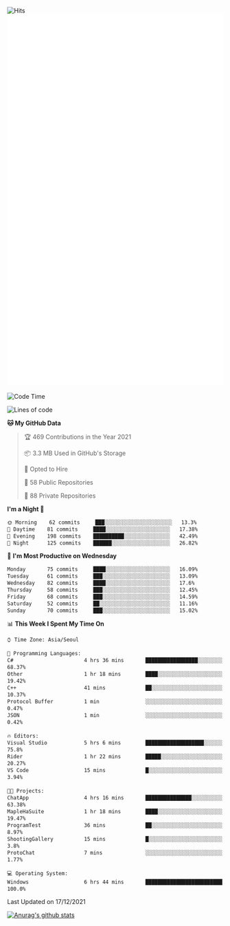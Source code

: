 ![Hits](https://hits.seeyoufarm.com/api/count/incr/badge.svg?url=https%3A%2F%2Fgithub.com%2Fkokose1234&count_bg=%2379C83D&title_bg=%23555555&icon=apple.svg&icon_color=%23E7E7E7&title=hits&edge_flat=false)
<br/>
![Metrics](https://github.com/kokose1234/kokose1234/blob/main/github-metrics.svg)

<!--START_SECTION:waka-->
![Code Time](http://img.shields.io/badge/Code%20Time-344%20hrs%2021%20mins-blue)

![Lines of code](https://img.shields.io/badge/From%20Hello%20World%20I%27ve%20Written-8%20Million%20lines%20of%20code-blue)

**🐱 My GitHub Data** 

> 🏆 469 Contributions in the Year 2021
 > 
> 📦 3.3 MB Used in GitHub's Storage 
 > 
> 💼 Opted to Hire
 > 
> 📜 58 Public Repositories 
 > 
> 🔑 88 Private Repositories  
 > 
**I'm a Night 🦉** 

```text
🌞 Morning    62 commits     ███░░░░░░░░░░░░░░░░░░░░░░   13.3% 
🌆 Daytime    81 commits     ████░░░░░░░░░░░░░░░░░░░░░   17.38% 
🌃 Evening    198 commits    ██████████░░░░░░░░░░░░░░░   42.49% 
🌙 Night      125 commits    ██████░░░░░░░░░░░░░░░░░░░   26.82%

```
📅 **I'm Most Productive on Wednesday** 

```text
Monday       75 commits     ████░░░░░░░░░░░░░░░░░░░░░   16.09% 
Tuesday      61 commits     ███░░░░░░░░░░░░░░░░░░░░░░   13.09% 
Wednesday    82 commits     ████░░░░░░░░░░░░░░░░░░░░░   17.6% 
Thursday     58 commits     ███░░░░░░░░░░░░░░░░░░░░░░   12.45% 
Friday       68 commits     ███░░░░░░░░░░░░░░░░░░░░░░   14.59% 
Saturday     52 commits     ██░░░░░░░░░░░░░░░░░░░░░░░   11.16% 
Sunday       70 commits     ███░░░░░░░░░░░░░░░░░░░░░░   15.02%

```


📊 **This Week I Spent My Time On** 

```text
⌚︎ Time Zone: Asia/Seoul

💬 Programming Languages: 
C#                       4 hrs 36 mins       █████████████████░░░░░░░░   68.37% 
Other                    1 hr 18 mins        ████░░░░░░░░░░░░░░░░░░░░░   19.42% 
C++                      41 mins             ██░░░░░░░░░░░░░░░░░░░░░░░   10.37% 
Protocol Buffer          1 min               ░░░░░░░░░░░░░░░░░░░░░░░░░   0.47% 
JSON                     1 min               ░░░░░░░░░░░░░░░░░░░░░░░░░   0.42%

🔥 Editors: 
Visual Studio            5 hrs 6 mins        ███████████████████░░░░░░   75.8% 
Rider                    1 hr 22 mins        █████░░░░░░░░░░░░░░░░░░░░   20.27% 
VS Code                  15 mins             █░░░░░░░░░░░░░░░░░░░░░░░░   3.94%

🐱‍💻 Projects: 
ChatApp                  4 hrs 16 mins       ███████████████░░░░░░░░░░   63.38% 
MapleHaSuite             1 hr 18 mins        ████░░░░░░░░░░░░░░░░░░░░░   19.47% 
ProgramTest              36 mins             ██░░░░░░░░░░░░░░░░░░░░░░░   8.97% 
ShootingGallery          15 mins             █░░░░░░░░░░░░░░░░░░░░░░░░   3.8% 
ProtoChat                7 mins              ░░░░░░░░░░░░░░░░░░░░░░░░░   1.77%

💻 Operating System: 
Windows                  6 hrs 44 mins       █████████████████████████   100.0%

```


 Last Updated on 17/12/2021
<!--END_SECTION:waka-->

[![Anurag's github stats](https://github-readme-stats.vercel.app/api?username=kokose1234&theme=dracula)](https://github.com/anuraghazra/github-readme-stats)



	

